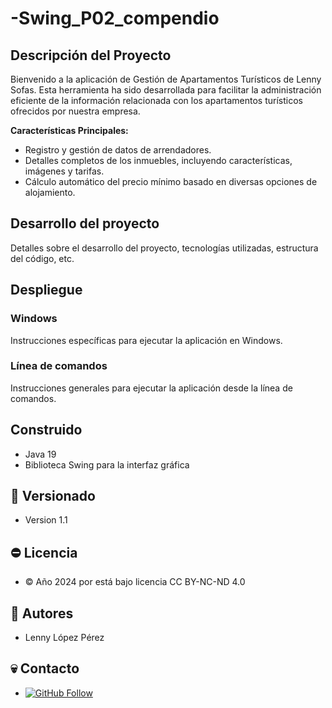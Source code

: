 # -Swing_P02_compendio

## Descripción del Proyecto

Bienvenido a la aplicación de Gestión de Apartamentos Turísticos de Lenny Sofas. Esta herramienta ha sido desarrollada para facilitar la administración eficiente de la información relacionada con los apartamentos turísticos ofrecidos por nuestra empresa.

**Características Principales:**
- Registro y gestión de datos de arrendadores.
- Detalles completos de los inmuebles, incluyendo características, imágenes y tarifas.
- Cálculo automático del precio mínimo basado en diversas opciones de alojamiento.

## Desarrollo del proyecto

Detalles sobre el desarrollo del proyecto, tecnologías utilizadas, estructura del código, etc.

## Despliegue

### Windows

Instrucciones específicas para ejecutar la aplicación en Windows.

### Línea de comandos

Instrucciones generales para ejecutar la aplicación desde la línea de comandos.

## Construido

- Java 19
- Biblioteca Swing para la interfaz gráfica

## 🦶 Versionado

- Version 1.1

## ⛔ Licencia

- © Año 2024 por está bajo licencia CC BY-NC-ND 4.0

## 🤴 Autores

- Lenny López Pérez

## 💀 Contacto

- [![GitHub Follow](https://img.shields.io/badge/Connect-polodepelea-blue.svg?logo=Github&longCache=true&style=social&label=Follow)](https://github.com/polodepelea)

